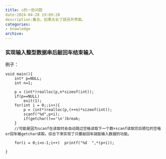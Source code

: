 ```yaml
---
title: c的一些问题
date:2024-04-28 19:09:20
description:集合。如果太长了就另开界面。
categories:
- knowledge
archive:
---
```

<style>
    .col-lg-8.nopadding-x-md .container.nopadding-x-md #board {
    width: 100%;
    left: -20%;
}
</style>
### 实现输入整型数据串后敲回车结束输入
例子：
```
void main(){
    int* p=NULL;
    int n=1;
    
    p = (int*)realloc(p,n*sizeof(int));
    if(p==NULL)
        exit(1);
    for(int i = 0;;i++){
        p = (int*)realloc(p,(++n)*sizeof(int));
        scanf("%d",p+i);
        if(getchar()=='\n')break;
    }
    //可能是因为scanf在读取时会自动跳过空格读取下一个数+scanf读取完后顺位的空格or回车被getchar读取。综合下来实现了只要敲回车就能输入数据的功能。
    
    for(i = 0;i<n-1;i++)  printf("%d  ",*(p+i));

}
```